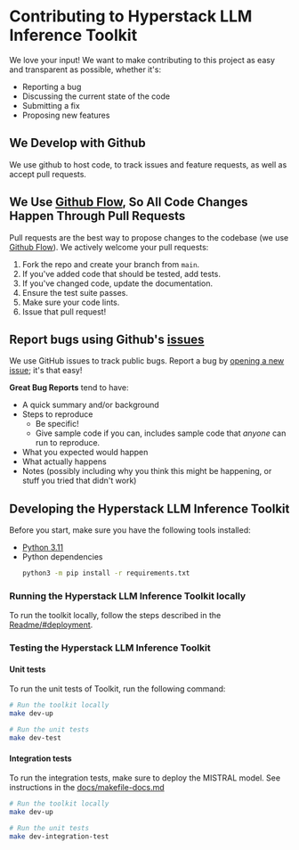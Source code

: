 # Contributing to Hyperstack LLM Inference Toolkit

We love your input! We want to make contributing to this project as easy and transparent as possible, whether it's:

- Reporting a bug
- Discussing the current state of the code
- Submitting a fix
- Proposing new features

## We Develop with Github

We use github to host code, to track issues and feature requests, as well as accept pull requests.

## We Use [Github Flow](https://guides.github.com/introduction/flow/index.html), So All Code Changes Happen Through Pull Requests

Pull requests are the best way to propose changes to the codebase (we use [Github Flow](https://guides.github.com/introduction/flow/index.html)). We actively welcome your pull requests:

1. Fork the repo and create your branch from `main`.
2. If you've added code that should be tested, add tests.
3. If you've changed code, update the documentation.
4. Ensure the test suite passes.
5. Make sure your code lints.
6. Issue that pull request!

## Report bugs using Github's [issues](https://github.com/NexGenCloud/hyperstack-llm-inference-toolkit/issues)

We use GitHub issues to track public bugs. Report a bug by [opening a new issue](); it's that easy!

**Great Bug Reports** tend to have:

- A quick summary and/or background
- Steps to reproduce
  - Be specific!
  - Give sample code if you can, includes sample code that _anyone_ can run to reproduce.
- What you expected would happen
- What actually happens
- Notes (possibly including why you think this might be happening, or stuff you tried that didn't work)

## Developing the Hyperstack LLM Inference Toolkit

Before you start, make sure you have the following tools installed:

- [Python 3.11](https://www.python.org/downloads/)
- Python dependencies
  ```bash
  python3 -m pip install -r requirements.txt
  ```

### Running the Hyperstack LLM Inference Toolkit locally

To run the toolkit locally, follow the steps described in the [Readme/#deployment](./README.md#deployment).

### Testing the Hyperstack LLM Inference Toolkit

#### Unit tests

To run the unit tests of Toolkit, run the following command:

```bash
# Run the toolkit locally
make dev-up

# Run the unit tests
make dev-test
```

#### Integration tests

To run the integration tests, make sure to deploy the MISTRAL model. See instructions in the [docs/makefile-docs.md](./docs/makefile-docs.md#integration-tests-pytest)

```bash
# Run the toolkit locally
make dev-up

# Run the unit tests
make dev-integration-test
```
